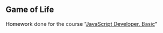 Game of Life
---
Homework done for the course "[JavaScript Developer. Basic](https://otus.ru/lessons/javascript-basic/)"
